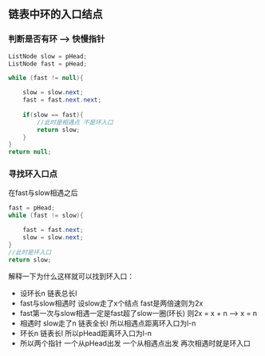 ## 链表中环的入口结点

### 判断是否有环 --> 快慢指针

```java
ListNode slow = pHead;
ListNode fast = pHead;

while (fast != null){

    slow = slow.next;
    fast = fast.next.next;
    
    if(slow == fast){
        //此时是相遇点 不是环入口
        return slow;
    }
}
return null;
```
### 寻找环入口点

在fast与slow相遇之后

```java
fast = pHead;
while (fast != slow){

    fast = fast.next;
    slow = slow.next;
}
//此时是环入口
return slow;
```

解释一下为什么这样就可以找到环入口：

- 设环长n 链表总长l
- fast与slow相遇时 设slow走了x个结点 fast是两倍速则为2x
- fast第一次与slow相遇一定是fast超了slow一圈(环长) 则2x = x + n --> x = n
- 相遇时 slow走了n 链表全长l 所以相遇点距离环入口为l-n
- 环长n 链表长l 所以pHead距离环入口为l-n
- 所以两个指针 一个从pHead出发 一个从相遇点出发 再次相遇时就是环入口

